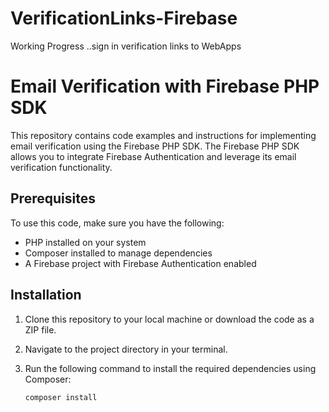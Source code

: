 # VerificationLinks-Firebase
Working Progress ..sign in verification links to WebApps


# Email Verification with Firebase PHP SDK

This repository contains code examples and instructions for implementing email verification using the Firebase PHP SDK. The Firebase PHP SDK allows you to integrate Firebase Authentication and leverage its email verification functionality.

## Prerequisites

To use this code, make sure you have the following:

- PHP installed on your system
- Composer installed to manage dependencies
- A Firebase project with Firebase Authentication enabled

## Installation

1. Clone this repository to your local machine or download the code as a ZIP file.

2. Navigate to the project directory in your terminal.

3. Run the following command to install the required dependencies using Composer:

   ```shell
   composer install
